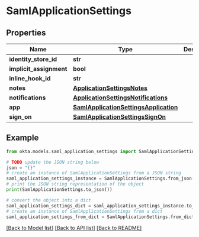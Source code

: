 # SamlApplicationSettings


## Properties

Name | Type | Description | Notes
------------ | ------------- | ------------- | -------------
**identity_store_id** | **str** |  | [optional] 
**implicit_assignment** | **bool** |  | [optional] 
**inline_hook_id** | **str** |  | [optional] 
**notes** | [**ApplicationSettingsNotes**](ApplicationSettingsNotes.md) |  | [optional] 
**notifications** | [**ApplicationSettingsNotifications**](ApplicationSettingsNotifications.md) |  | [optional] 
**app** | [**SamlApplicationSettingsApplication**](SamlApplicationSettingsApplication.md) |  | [optional] 
**sign_on** | [**SamlApplicationSettingsSignOn**](SamlApplicationSettingsSignOn.md) |  | [optional] 

## Example

```python
from okta.models.saml_application_settings import SamlApplicationSettings

# TODO update the JSON string below
json = "{}"
# create an instance of SamlApplicationSettings from a JSON string
saml_application_settings_instance = SamlApplicationSettings.from_json(json)
# print the JSON string representation of the object
print(SamlApplicationSettings.to_json())

# convert the object into a dict
saml_application_settings_dict = saml_application_settings_instance.to_dict()
# create an instance of SamlApplicationSettings from a dict
saml_application_settings_from_dict = SamlApplicationSettings.from_dict(saml_application_settings_dict)
```
[[Back to Model list]](../README.md#documentation-for-models) [[Back to API list]](../README.md#documentation-for-api-endpoints) [[Back to README]](../README.md)


